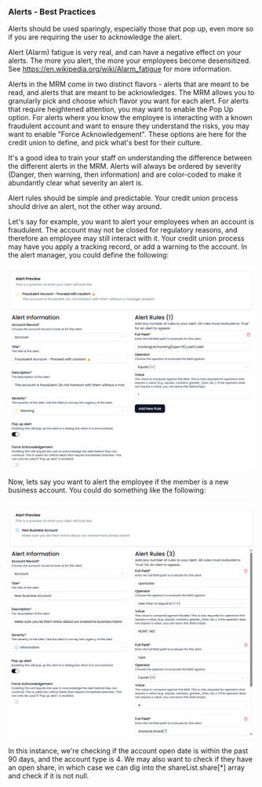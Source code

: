 ### Alerts - Best Practices

Alerts should be used sparingly, especially those that pop up, even more so if you are requiring the user to acknowledge the alert. 

Alert (Alarm) fatigue is very real, and can have a negative effect on your alerts. The more you alert, the more your employees become desensitized. See https://en.wikipedia.org/wiki/Alarm_fatigue for more information.

Alerts in the MRM come in two distinct flavors - alerts that are meant to be read, and alerts that are meant to be acknowledges. The MRM allows you to granularly pick and choose which flavor you want for each alert. For alerts that require heightened attention, you may want to enable the Pop Up option. For alerts where you know the employee is interacting with a known fraudulent account and want to ensure they understand the risks, you may want to enable "Force Acknowledgement". These options are here for the credit union to define, and pick what's best for their culture.

It's a good idea to train your staff on understanding the difference between the different alerts in the MRM. Alerts will always be ordered by severity (Danger, then warning, then information) and are color-coded to make it abundantly clear what severity an alert is.

Alert rules should be simple and predictable. Your credit union process should drive an alert, not the other way around. 

Let's say for example, you want to alert your employees when an account is fraudulent. The account may not be closed for regulatory reasons, and therefore an employee may still interact with it. Your credit union process may have you apply a tracking record, or add a warning to the account. In the alert manager, you could define the following:

![alt text](../../assets/image9.png)

Now, lets say you want to alert the employee if the member is a new business account. You could do something like the following:

![alt text](../../assets/image10.png)

In this instance, we're checking if the account open date is within the past 90 days, and the account type is 4. We may also want to check if they have an open share, in which case we can dig into the shareList.share[*] array and check if it is not null.